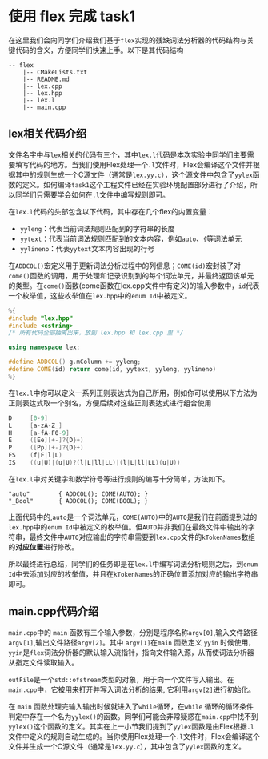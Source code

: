 # 使用 flex 完成 task1
在这里我们会向同学们介绍我们基于`flex`实现的残缺词法分析器的代码结构与关键代码的含义，方便同学们快速上手。以下是其代码结构

```
-- flex
    |-- CMakeLists.txt
    |-- README.md
    |-- lex.cpp
    |-- lex.hpp
    |-- lex.l
    |-- main.cpp
```

## lex相关代码介绍

文件名字中与`lex`相关的代码有三个，其中`lex.l`代码是本次实验中同学们主要需要填写代码的地方。当我们使用Flex处理一个`.l`文件时，Flex会编译这个文件并根据其中的规则生成一个C源文件（通常是`lex.yy.c`），这个源文件中包含了`yylex`函数的定义。如何编译`task1`这个工程文件已经在实验环境配置部分进行了介绍，所以同学们只需要学会如何在`.l`文件中编写规则即可。

在`lex.l`代码的头部包含以下代码，其中存在几个flex的内置变量：

* `yyleng`：代表当前词法规则匹配到的字符串的长度
* `yytext`：代表当前词法规则匹配到的文本内容，例如`auto`、`{`等词法单元
* `yylineno`：代表`yytext`文本内容出现的行号

在`ADDCOL()`宏定义用于更新词法分析过程中的列信息；`COME(id)`宏封装了对`come()`函数的调用，用于处理和记录识别到的每个词法单元，并最终返回该单元的类型。在`come()`函数(come函数在lex.cpp文件中有定义)的输入参数中，`id`代表一个枚举值，这些枚举值在`lex.hpp`中的`enum Id`中被定义。

```c++
%{
#include "lex.hpp"
#include <cstring>
/* 所有代码全部抽离出来，放到 lex.hpp 和 lex.cpp 里 */

using namespace lex;

#define ADDCOL() g.mColumn += yyleng;
#define COME(id) return come(id, yytext, yyleng, yylineno)
%}
```

在`lex.l`中你可以定义一系列正则表达式为自己所用，例如你可以使用以下方法为正则表达式取一个别名，方便后续对这些正则表达式进行组合使用

```c++
D     [0-9]
L     [a-zA-Z_]
H     [a-fA-F0-9]
E     ([Ee][+-]?{D}+)
P     ([Pp][+-]?{D}+)
FS    (f|F|l|L)
IS    ((u|U)|(u|U)?(l|L|ll|LL)|(l|L|ll|LL)(u|U))
```

在`lex.l`中对关键字和数学符号等进行规则的编写十分简单，方法如下。

```
"auto"        { ADDCOL(); COME(AUTO); }
"_Bool"       { ADDCOL(); COME(BOOL); }
```

上面代码中的,`auto`是一个词法单元，`COME(AUTO)`中的`AUTO`是我们在前面提到过的`lex.hpp`中的`enum Id`中被定义的枚举值。但`AUTO`并非我们在最终文件中输出的字符串，最终文件中`AUTO`对应输出的字符串需要到`lex.cpp`文件的`kTokenNames`数组的**对应位置**进行修改。

所以最终进行总结，同学们的任务即是在`lex.l`中编写词法分析规则之后，到`enum Id`中去添加对应的枚举值，并且在`kTokenNames`的正确位置添加对应的输出字符串即可。



## main.cpp代码介绍

`main.cpp`中的 `main` 函数有三个输入参数，分别是程序名称`argv[0]`,输入文件路径`argv[1]`,输出文件路径`argv[2]`。其中 `argv[1]`在`main` 函数定义 `yyin` 时候使用，`yyin`是`flex`词法分析器的默认输入流指针，指向文件输入源，从而使词法分析器从指定文件读取输入。

`outFile`是一个`std::ofstream`类型的对象，用于向一个文件写入输出。在`main.cpp`中，它被用来打开并写入词法分析的结果, 它利用`argv[2]`进行初始化。

在 `main` 函数处理完输入输出时候就进入了`while`循环，在`while` 循环的循环条件判定中存在一个名为`yylex()`的函数。同学们可能会非常疑惑在`main.cpp`中找不到`yylex()`这个函数的定义。其实在上一小节我们提到了`yylex`函数是由Flex根据`.l`文件中定义的规则自动生成的。当你使用Flex处理一个`.l`文件时，Flex会编译这个文件并生成一个C源文件（通常是`lex.yy.c`），其中包含了`yylex`函数的定义。

